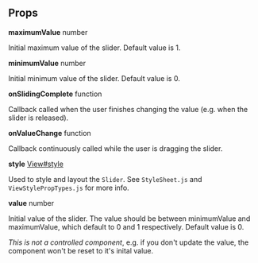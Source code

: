 ## Props 

**maximumValue** number 

Initial maximum value of the slider. Default value is 1.

**minimumValue** number 

Initial minimum value of the slider. Default value is 0.

**onSlidingComplete** function 

Callback called when the user finishes changing the value (e.g. when the slider is released).

**onValueChange** function 

Callback continuously called while the user is dragging the slider.

**style** [View#style](http://facebook.github.io/react-native/docs/view.html#style)

Used to style and layout the `Slider`. See `StyleSheet.js` and `ViewStylePropTypes.js` for more info.

**value** number 

Initial value of the slider. The value should be between minimumValue and maximumValue, which default to 0 and 1 respectively. Default value is 0.

*This is not a controlled component*, e.g. if you don't update the value, the component won't be reset to it's inital value.